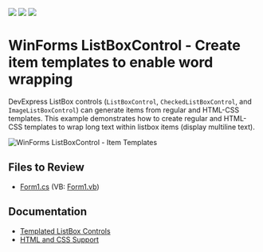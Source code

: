 <!-- default badges list -->
![](https://img.shields.io/endpoint?url=https://codecentral.devexpress.com/api/v1/VersionRange/128621406/23.1.3%2B)
[![](https://img.shields.io/badge/Open_in_DevExpress_Support_Center-FF7200?style=flat-square&logo=DevExpress&logoColor=white)](https://supportcenter.devexpress.com/ticket/details/E1227)
[![](https://img.shields.io/badge/📖_How_to_use_DevExpress_Examples-e9f6fc?style=flat-square)](https://docs.devexpress.com/GeneralInformation/403183)
<!-- default badges end -->

# WinForms ListBoxControl - Create item templates to enable word wrapping

DevExpress ListBox controls (`ListBoxControl`, `CheckedListBoxControl`, and `ImageListBoxControl`) can generate items from regular and HTML-CSS templates. This example demonstrates how to create regular and HTML-CSS templates to wrap long text within listbox items (display multiline text).

![WinForms ListBoxControl - Item Templates](https://raw.githubusercontent.com/DevExpress-Examples/how-to-implement-the-word-wrap-functionality-in-the-listboxcontrol-e1227/23.1.3%2B/media/winforms-listbox-item-templates.png)

## Files to Review

* [Form1.cs](./CS/dxSample/Form1.cs) (VB: [Form1.vb](./VB/dxSample/Form1.vb))


## Documentation

* [Templated ListBox Controls](https://docs.devexpress.com/WindowsForms/119680/controls-and-libraries/editors-and-simple-controls/templated-listbox-items)
* [HTML and CSS Support](https://docs.devexpress.com/WindowsForms/403397/common-features/html-css-based-desktop-ui)

